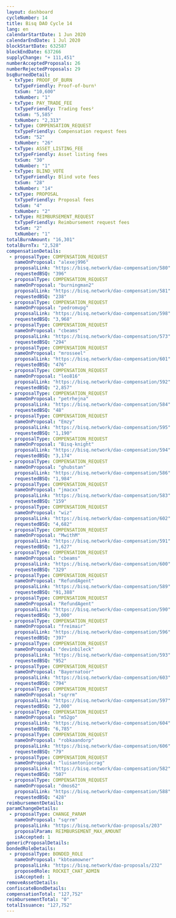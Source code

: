 ```yaml
---
layout: dashboard
cycleNumber: 14
title: Bisq DAO Cycle 14
lang: en
calendarStartDate: 1 Jun 2020
calendarEndDate: 1 Jul 2020
blockStartDate: 632587
blockEndDate: 637266
supplyChange: "+ 111,451"
numberAcceptedProposals: 26
numberRejectedProposals: 29
bsqBurnedDetail:
 - txType: PROOF_OF_BURN
   txTypeFriendly: Proof-of-burn¹
   txSum: "10,600"
   txNumber: "1"
 - txType: PAY_TRADE_FEE
   txTypeFriendly: Trading fees²
   txSum: "5,585"
   txNumber: "2,313"
 - txType: COMPENSATION_REQUEST
   txTypeFriendly: Compensation request fees
   txSum: "52"
   txNumber: "26"
 - txType: ASSET_LISTING_FEE
   txTypeFriendly: Asset listing fees
   txSum: "30"
   txNumber: "1"
 - txType: BLIND_VOTE
   txTypeFriendly: Blind vote fees
   txSum: "28"
   txNumber: "14"
 - txType: PROPOSAL
   txTypeFriendly: Proposal fees
   txSum: "4"
   txNumber: "2"
 - txType: REIMBURSEMENT_REQUEST
   txTypeFriendly: Reimbursement request fees
   txSum: "2"
   txNumber: "1"
totalBurnAmount: "16,301"
totalBurnTx: "2,528"
compensationDetails: 
 - proposalType: COMPENSATION_REQUEST
   nameOnProposal: "alexej996"
   proposalLink: "https://bisq.network/dao-compensation/580"
   requestedBSQ: "396"
 - proposalType: COMPENSATION_REQUEST
   nameOnProposal: "burningman2"
   proposalLink: "https://bisq.network/dao-compensation/581"
   requestedBSQ: "238"
 - proposalType: COMPENSATION_REQUEST
   nameOnProposal: "pedromvpg"
   proposalLink: "https://bisq.network/dao-compensation/598"
   requestedBSQ: "3,968"
 - proposalType: COMPENSATION_REQUEST
   nameOnProposal: "cbeams"
   proposalLink: "https://bisq.network/dao-compensation/573"
   requestedBSQ: "294"
 - proposalType: COMPENSATION_REQUEST
   nameOnProposal: "mrosseel"
   proposalLink: "https://bisq.network/dao-compensation/601"
   requestedBSQ: "476"
 - proposalType: COMPENSATION_REQUEST
   nameOnProposal: "leo816"
   proposalLink: "https://bisq.network/dao-compensation/592"
   requestedBSQ: "2,857"
 - proposalType: COMPENSATION_REQUEST
   nameOnProposal: "petrhejna"
   proposalLink: "https://bisq.network/dao-compensation/584"
   requestedBSQ: "48"
 - proposalType: COMPENSATION_REQUEST
   nameOnProposal: "Emzy"
   proposalLink: "https://bisq.network/dao-compensation/595"
   requestedBSQ: "1,190"
 - proposalType: COMPENSATION_REQUEST
   nameOnProposal: "Bisq-knight"
   proposalLink: "https://bisq.network/dao-compensation/594"
   requestedBSQ: "3,174"
 - proposalType: COMPENSATION_REQUEST
   nameOnProposal: "ghubstan"
   proposalLink: "https://bisq.network/dao-compensation/586"
   requestedBSQ: "1,984"
 - proposalType: COMPENSATION_REQUEST
   nameOnProposal: "jmacxx"
   proposalLink: "https://bisq.network/dao-compensation/583"
   requestedBSQ: "159"
 - proposalType: COMPENSATION_REQUEST
   nameOnProposal: "wiz"
   proposalLink: "https://bisq.network/dao-compensation/602"
   requestedBSQ: "4,682"
 - proposalType: COMPENSATION_REQUEST
   nameOnProposal: "MwithM"
   proposalLink: "https://bisq.network/dao-compensation/591"
   requestedBSQ: "1,627"
 - proposalType: COMPENSATION_REQUEST
   nameOnProposal: "cbeams"
   proposalLink: "https://bisq.network/dao-compensation/600"
   requestedBSQ: "329"
 - proposalType: COMPENSATION_REQUEST
   nameOnProposal: "RefundAgent"
   proposalLink: "https://bisq.network/dao-compensation/589"
   requestedBSQ: "91,388"
 - proposalType: COMPENSATION_REQUEST
   nameOnProposal: "RefundAgent"
   proposalLink: "https://bisq.network/dao-compensation/590"
   requestedBSQ: "3,000"
 - proposalType: COMPENSATION_REQUEST
   nameOnProposal: "freimair"
   proposalLink: "https://bisq.network/dao-compensation/596"
   requestedBSQ: "397"
 - proposalType: COMPENSATION_REQUEST
   nameOnProposal: "devinbileck"
   proposalLink: "https://bisq.network/dao-compensation/593"
   requestedBSQ: "952"
 - proposalType: COMPENSATION_REQUEST
   nameOnProposal: "Bayernatoor"
   proposalLink: "https://bisq.network/dao-compensation/603"
   requestedBSQ: "794"
 - proposalType: COMPENSATION_REQUEST
   nameOnProposal: "sqrrm"
   proposalLink: "https://bisq.network/dao-compensation/597"
   requestedBSQ: "2,000"
 - proposalType: COMPENSATION_REQUEST
   nameOnProposal: "m52go"
   proposalLink: "https://bisq.network/dao-compensation/604"
   requestedBSQ: "6,785"
 - proposalType: COMPENSATION_REQUEST
   nameOnProposal: "robkaandorp"
   proposalLink: "https://bisq.network/dao-compensation/606"
   requestedBSQ: "79"
 - proposalType: COMPENSATION_REQUEST
   nameOnProposal: "luisantoniocrag"
   proposalLink: "https://bisq.network/dao-compensation/582"
   requestedBSQ: "507"
 - proposalType: COMPENSATION_REQUEST
   nameOnProposal: "dmos62"
   proposalLink: "https://bisq.network/dao-compensation/588"
   requestedBSQ: "428"
reimbursementDetails: 
paramChangeDetails: 
 - proposalType: CHANGE_PARAM
   nameOnProposal: "sqrrm"
   proposalLink: "https://bisq.network/dao-proposals/203"
   proposalParam: REIMBURSEMENT_MAX_AMOUNT
   isAccepted: 1
genericProposalDetails: 
bondedRoleDetails: 
 - proposalType: BONDED_ROLE
   nameOnProposal: "kbteamowner"
   proposalLink: "https://bisq.network/dao-proposals/232"
   proposedRole: ROCKET_CHAT_ADMIN
   isAccepted: 1
removeAssetDetails: 
confiscateBondDetails: 
compensationTotal: "127,752"
reimbursementTotal: "0"
totalIssuance: "127,752"
---
```

